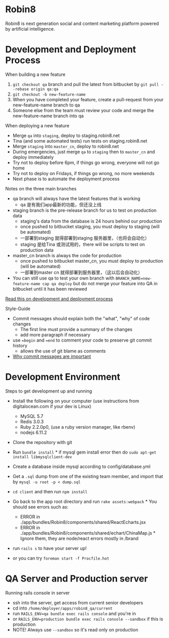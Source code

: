 Robin8
======
Robin8 is next generation social and content marketing platform powered
by artificial intelligence.

# Development and Deployment Process

  When building a new feature
  1. `git checkout qa` branch and pull the latest from bitbucket by
     `git pull --rebase origin qa:qa`
  2. `git checkout -b new-feature-name`
  3. When you have completed your feature, create a pull-request from your
     new-feature-name branch to qa
  4. Someone else from the team must review your code and merge the
     new-feature-name branch into qa

  When deploying a new feature
  * Merge `qa` into `staging`, deploy to staging.robin8.net
  * Tina (and some automated tests) run tests on staging.robin8.net
  * Merge `staging` into `master_cn`, deploy to robin8.net
  * During emergencies, just merge `qa` to `staging` then to `master_cn` and
    deploy immediately
  * Try not to deploy before 6pm, if things go wrong, everyone will not go
     home
  * Try not to deploy on Fridays, if things go wrong, no more weekends
  * Next phase is to automate the deployment process

  Notes on the three main branches
  * qa branch will always have the latest features that is working
    * qa 是有我们app最新的功能，但还没上线
  * staging branch is the pre-release branch for us to test on production data
    * staging's data from the database is 24 hours behind our production
    * once pushed to bitbucket staging, you must deploy to staging (will be
      automated)
    * 一部署到staging 就得部署到staging 服务器里，（也将会自动化）
    * staging 是给Tina 或测试用的，there will be scripts to test on production
      data
  * master_cn branch is always the code for production
    * once pushed to bitbucket master_cn, you must deploy to production (will be
      automated)
    * 一部署到master cn 就得部署到服务器里，（这以后会自动化）
  * You can still use qa to test your own branch with
    `BRANCH_NAME=new-feature-name cap qa deploy` but do not merge your feature
    into QA in bitbucket until it has been reviewed

  [Read this on development and deployment process](http://dltj.org/article/software-development-practice/)

  Style-Guide
  * Commit messages should explain both the "what", "why" of code changes
    * The first line must provide a summary of the changes
    * add more paragraph if necessary
  * use `=begin` and `=end` to comment your code to preserve git commit history
    * allows the use of git blame as comments
  * [Why commit messages are important](http://tbaggery.com/2008/04/19/a-note-about-git-commit-messages.html)

# Development Environment

  Steps to get development up and running

  * Install the following on your computer (use instructions from digitalocean.com if your dev is Linux)
    * MySQL 5.7
    * Redis 3.0.3
    * Ruby 2.2.0p0, (use a ruby version manager, like rbenv)
    * nodejs 6.11.2

  *  Clone the repository with git
  *  Run `bundle install`
    * if mysql gem install error then do `sudo apt-get install libmysqlclient-dev`
  *  Create a database inside mysql according to config/database.yml
  *  Get a `.sql` dump from one of the existing team member, and import that by
     `mysql -u root -p < dump.sql`
  *  `cd client` and then run `npm install`
  *  Go back to the app root directory and run `rake assets:webpack`
    * You should see errors such as:
      * ERROR in ./app/bundles/Robin8/components/shared/ReactEcharts.jsx
      * ERROR in ./app/bundles/Robin8/components/shared/echart/ChinaMap.js
    * Ignore them, they are node/react errors mostly in /brand
  * run `rails s` to have your server up!
  * or you can try `foreman start -f Procfile.hot`


# QA Server and Production server

  Running rails console in server

  * ssh into the server, get access from current senior developers
  * cd into `/home/deployer/apps/robin8_qa/current`
  * run `RAILS_ENV=qa bundle exec rails console` and you're in
  * or `RAILS_ENV=production bundle exec rails console --sandbox` if this is production
  * NOTE! Always use `--sandbox` so it's read only on production
